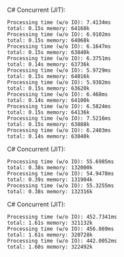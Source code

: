 
C# Concurrent (JIT):

	Processing time (w/o IO): 7.4134ms
	total: 0.15s memory: 64160k
	Processing time (w/o IO): 6.9102ms
	total: 0.15s memory: 64068k
	Processing time (w/o IO): 6.1647ms
	total: 0.15s memory: 63840k
	Processing time (w/o IO): 6.3751ms
	total: 0.14s memory: 63736k
	Processing time (w/o IO): 5.9729ms
	total: 0.15s memory: 64016k
	Processing time (w/o IO): 5.9382ms
	total: 0.15s memory: 63620k
	Processing time (w/o IO): 6.468ms
	total: 0.14s memory: 64100k
	Processing time (w/o IO): 6.5824ms
	total: 0.15s memory: 64136k
	Processing time (w/o IO): 7.5216ms
	total: 0.15s memory: 63888k
	Processing time (w/o IO): 6.2483ms
	total: 0.14s memory: 63840k

C# Concurrent (JIT):

	Processing time (w/o IO): 55.6985ms
	total: 0.38s memory: 132000k
	Processing time (w/o IO): 54.9478ms
	total: 0.39s memory: 131904k
	Processing time (w/o IO): 55.3255ms
	total: 0.38s memory: 132316k

C# Concurrent (JIT):

	Processing time (w/o IO): 452.7341ms
	total: 1.61s memory: 321132k
	Processing time (w/o IO): 456.869ms
	total: 1.61s memory: 320728k
	Processing time (w/o IO): 442.0052ms
	total: 1.60s memory: 322492k
